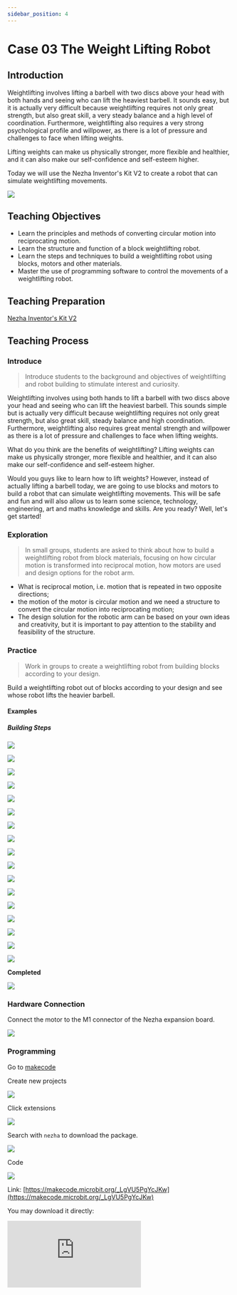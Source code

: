 ```yaml
---
sidebar_position: 4
---
```


# Case 03 The Weight Lifting Robot

## Introduction

Weightlifting involves lifting a barbell with two discs above your head with both hands and seeing who can lift the heaviest barbell. It sounds easy, but it is actually very difficult because weightlifting requires not only great strength, but also great skill, a very steady balance and a high level of coordination. Furthermore, weightlifting also requires a very strong psychological profile and willpower, as there is a lot of pressure and challenges to face when lifting weights.

Lifting weights can make us physically stronger, more flexible and healthier, and it can also make our self-confidence and self-esteem higher.

Today we will use the Nezha Inventor's Kit V2 to create a robot that can simulate weightlifting movements.

![](https://wiki-media-ef.oss-cn-hongkong.aliyuncs.com//images/nezha-inventors-kit-v2-case-03-01.png)

## Teaching Objectives

- Learn the principles and methods of converting circular motion into reciprocating motion.
- Learn the structure and function of a block weightlifting robot.
- Learn the steps and techniques to build a weightlifting robot using blocks, motors and other materials.
- Master the use of programming software to control the movements of a weightlifting robot.

## Teaching Preparation

[Nezha Inventor's Kit V2](https://www.elecfreaks.com/nezha-inventor-s-kit-v2-for-micro-bit.html)


## Teaching Process

### Introduce

>Introduce students to the background and objectives of weightlifting and robot building to stimulate interest and curiosity.

Weightlifting involves using both hands to lift a barbell with two discs above your head and seeing who can lift the heaviest barbell. This sounds simple but is actually very difficult because weightlifting requires not only great strength, but also great skill, steady balance and high coordination. Furthermore, weightlifting also requires great mental strength and willpower as there is a lot of pressure and challenges to face when lifting weights.

What do you think are the benefits of weightlifting? Lifting weights can make us physically stronger, more flexible and healthier, and it can also make our self-confidence and self-esteem higher.

Would you guys like to learn how to lift weights? However, instead of actually lifting a barbell today, we are going to use blocks and motors to build a robot that can simulate weightlifting movements. This will be safe and fun and will also allow us to learn some science, technology, engineering, art and maths knowledge and skills. Are you ready? Well, let's get started!

### Exploration

>In small groups, students are asked to think about how to build a weightlifting robot from block materials, focusing on how circular motion is transformed into reciprocal motion, how motors are used and design options for the robot arm.

- What is reciprocal motion, i.e. motion that is repeated in two opposite directions;
- the motion of the motor is circular motion and we need a structure to convert the circular motion into reciprocating motion;
- The design solution for the robotic arm can be based on your own ideas and creativity, but it is important to pay attention to the stability and feasibility of the structure.

### Practice

>Work in groups to create a weightlifting robot from building blocks according to your design.

Build a weightlifting robot out of blocks according to your design and see whose robot lifts the heavier barbell.



#### Examples 

##### Building Steps


![](https://wiki-media-ef.oss-cn-hongkong.aliyuncs.com//images/nezha-inventors-kit-v2-step-03-01.png)

![](https://wiki-media-ef.oss-cn-hongkong.aliyuncs.com//images/nezha-inventors-kit-v2-step-03-02.png)

![](https://wiki-media-ef.oss-cn-hongkong.aliyuncs.com//images/nezha-inventors-kit-v2-step-03-03.png)

![](https://wiki-media-ef.oss-cn-hongkong.aliyuncs.com//images/nezha-inventors-kit-v2-step-03-04.png)

![](https://wiki-media-ef.oss-cn-hongkong.aliyuncs.com//images/nezha-inventors-kit-v2-step-03-05.png)

![](https://wiki-media-ef.oss-cn-hongkong.aliyuncs.com//images/nezha-inventors-kit-v2-step-03-06.png)

![](https://wiki-media-ef.oss-cn-hongkong.aliyuncs.com//images/nezha-inventors-kit-v2-step-03-07.png)

![](https://wiki-media-ef.oss-cn-hongkong.aliyuncs.com//images/nezha-inventors-kit-v2-step-03-08.png)

![](https://wiki-media-ef.oss-cn-hongkong.aliyuncs.com//images/nezha-inventors-kit-v2-step-03-09.png)

![](https://wiki-media-ef.oss-cn-hongkong.aliyuncs.com//images/nezha-inventors-kit-v2-step-03-10.png)

![](https://wiki-media-ef.oss-cn-hongkong.aliyuncs.com//images/nezha-inventors-kit-v2-step-03-11.png)

![](https://wiki-media-ef.oss-cn-hongkong.aliyuncs.com//images/nezha-inventors-kit-v2-step-03-12.png)

![](https://wiki-media-ef.oss-cn-hongkong.aliyuncs.com//images/nezha-inventors-kit-v2-step-03-13.png)

![](https://wiki-media-ef.oss-cn-hongkong.aliyuncs.com//images/nezha-inventors-kit-v2-step-03-14.png)

![](https://wiki-media-ef.oss-cn-hongkong.aliyuncs.com//images/nezha-inventors-kit-v2-step-03-15.png)

![](https://wiki-media-ef.oss-cn-hongkong.aliyuncs.com//images/nezha-inventors-kit-v2-step-03-16.png)

![](https://wiki-media-ef.oss-cn-hongkong.aliyuncs.com//images/nezha-inventors-kit-v2-step-03-17.png)

**Completed**

![](https://wiki-media-ef.oss-cn-hongkong.aliyuncs.com//images/nezha-inventors-kit-v2-case-03-01.png)


### Hardware Connection

Connect the motor to the M1 connector of the Nezha expansion board.

![](https://wiki-media-ef.oss-cn-hongkong.aliyuncs.com//images/nezha-inventors-kit-v2-case-07-02.png)

### Programming

Go to [makecode](https://makecode.microbit.org/#)

Create new projects

![](https://wiki-media-ef.oss-cn-hongkong.aliyuncs.com//images/nezha-inventors-kit-v2-case-19-03.png)

Click extensions

![](https://wiki-media-ef.oss-cn-hongkong.aliyuncs.com//images/nezha-inventors-kit-v2-case-19-04.png)



Search with `nezha` to download the package. 

![](https://wiki-media-ef.oss-cn-hongkong.aliyuncs.com//images/nezha-inventors-kit-v2-case-19-06.png)

Code

![](https://wiki-media-ef.oss-cn-hongkong.aliyuncs.com//images/nezha-inventors-kit-v2-case-03-07.png)


Link: [https://makecode.microbit.org/_LgVU5PgYcJKw](https://makecode.microbit.org/_LgVU5PgYcJKw)

You may download it directly:

<div
    style={{
        position: 'relative',
        paddingBottom: '60%',
        overflow: 'hidden',
    }}
>
    <iframe
        src="https://makecode.microbit.org/_LgVU5PgYcJKw"
        frameborder="0"
        sandbox="allow-popups allow-forms allow-scripts allow-same-origin"
        style={{
            position: 'absolute',
            width: '100%',
            height: '100%',
        }}
    />
</div>


### Demonstration

>Presented in groups, the robots in each group were asked to lift weights and compare the weights of the objects lifted to compare the results and effectiveness of each group.

#### Result

Press the A button on the micro:bit to start the robot lifting, press the B button on the micro:bit to stop the robot lifting.

![](https://wiki-media-ef.oss-cn-hongkong.aliyuncs.com//images/nezha-inventors-kit-v2-case-03.gif)

###  Reflection

>Share in groups so that students in each group can share their production process and insights, summarise the problems and solutions they encountered, and evaluate their strengths and weaknesses.

